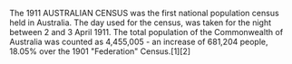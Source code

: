 The 1911 AUSTRALIAN CENSUS was the first national population census held in Australia. The day used for the census, was taken for the night between 2 and 3 April 1911. The total population of the Commonwealth of Australia was counted as 4,455,005 - an increase of 681,204 people, 18.05% over the 1901 "Federation" Census.[1][2]
